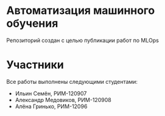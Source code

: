 # Автоматизация машинного обучения
Репозиторий создан с целью публикации работ по MLOps
# Участники
Все работы выполнены следующими студентами:
- Ильин Семён, РИМ-120907
- Александр Медовиков, РИМ-120908
- Алёна Гринько, РИМ-12096
